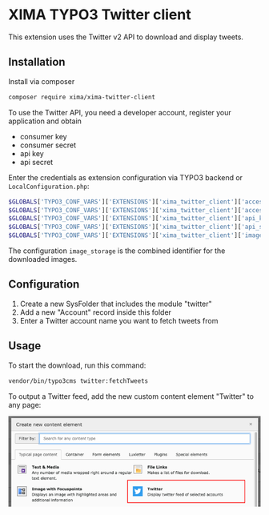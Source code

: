 # XIMA TYPO3 Twitter client

This extension uses the Twitter v2 API to download and display tweets.

## Installation

Install via composer

```bash
composer require xima/xima-twitter-client
```

To use the Twitter API, you need a developer account, register your application and obtain

* consumer key
* consumer secret
* api key
* api secret

Enter the credentials as extension configuration via TYPO3 backend or `LocalConfiguration.php`:

````php
$GLOBALS['TYPO3_CONF_VARS']['EXTENSIONS']['xima_twitter_client']['access_key'] = '',
$GLOBALS['TYPO3_CONF_VARS']['EXTENSIONS']['xima_twitter_client']['access_secret'] = '',
$GLOBALS['TYPO3_CONF_VARS']['EXTENSIONS']['xima_twitter_client']['api_key'] = '',
$GLOBALS['TYPO3_CONF_VARS']['EXTENSIONS']['xima_twitter_client']['api_secret'] = '',
$GLOBALS['TYPO3_CONF_VARS']['EXTENSIONS']['xima_twitter_client']['image_storage'] = '1:Images/Twitter',
````

The configuration `image_storage` is the combined identifier for the downloaded images.

## Configuration

1. Create a new SysFolder that includes the module "twitter"
2. Add a new "Account" record inside this folder
3. Enter a Twitter account name you want to fetch tweets from

## Usage

To start the download, run this command:

```bash
vendor/bin/typo3cms twitter:fetchTweets
```

To output a Twitter feed, add the new custom content element "Twitter" to any page:

![Backend Wizard preview](Documentation/backend_wizard.jpg)
